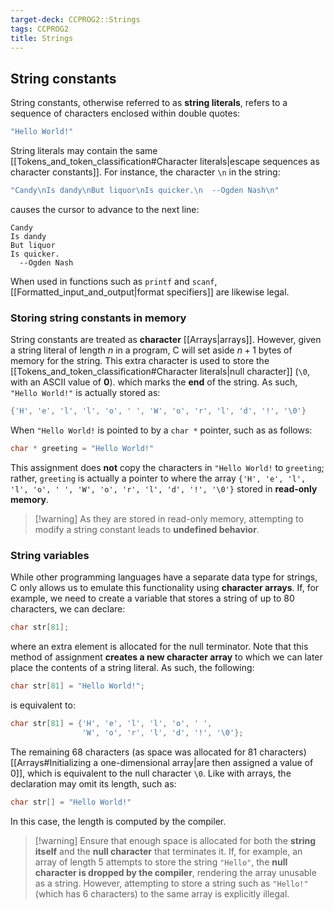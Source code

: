```yaml
---
target-deck: CCPROG2::Strings 
tags: CCPROG2
title: Strings
---
```


## String constants

String constants, otherwise referred to as **string literals**, refers to a sequence of characters enclosed within double quotes:
```c
"Hello World!"
```
String literals may contain the same [[Tokens_and_token_classification#Character literals|escape sequences as character constants]]. For instance, the character `\n` in the string:
```c
"Candy\nIs dandy\nBut liquor\nIs quicker.\n  --Ogden Nash\n"
```
causes the cursor to advance to the next line:
```
Candy
Is dandy
But liquor
Is quicker.
  --Ogden Nash
```
When used in functions such as `printf` and `scanf`, [[Formatted_input_and_output|format specifiers]] are likewise legal.
<!--ID: 1708431888815-->

### Storing string constants in memory

String constants are treated as **character** [[Arrays|arrays]]. However, given a string literal of length $n$ in a program, C will set aside $n + 1$ bytes of memory for the string. This extra character is used to store the [[Tokens_and_token_classification#Character literals|null character]] (`\0`, with an ASCII value of **0**). which marks the **end** of the string. As such, `"Hello World!"` is actually stored as:
```c
{'H', 'e', 'l', 'l', 'o', ' ', 'W', 'o', 'r', 'l', 'd', '!', '\0'}
```
When `"Hello World!` is pointed to by a `char *` pointer, such as as follows:
```c
char * greeting = "Hello World!"
```
This assignment does **not** copy the characters in `"Hello World!` to `greeting`; rather, `greeting` is actually a pointer to where the array `{'H', 'e', 'l', 'l', 'o', ' ', 'W', 'o', 'r', 'l', 'd', '!', '\0'}` stored in **read-only memory**.
>[!warning] As they are stored in read-only memory, attempting to modify a string constant leads to **undefined behavior**.
<!--ID: 1708431888821-->

### String variables

While other programming languages have a separate data type for strings, C only allows us to emulate this functionality using **character arrays**. If, for example, we need to create a variable that stores a string of up to 80 characters, we can declare:
```c
char str[81];
```
where an extra element is allocated for the null terminator. Note that this method of assignment **creates a new character array** to which we can later place the contents of a string literal. As such, the following:
```c
char str[81] = "Hello World!";
```
is equivalent to:
```c
char str[81] = {'H', 'e', 'l', 'l', 'o', ' ',
				'W', 'o', 'r', 'l', 'd', '!', '\0'};
```
The remaining 68 characters (as space was allocated for 81 characters) [[Arrays#Initializing a one-dimensional array|are then assigned a value of 0]], which is equivalent to the null character `\0`. Like with arrays, the declaration may omit its length, such as:
```c
char str[] = "Hello World!"
```
In this case, the length is computed by the compiler.
>[!warning] Ensure that enough space is allocated for both the **string itself** and the **null character** that terminates it.
>If, for example, an array of length 5 attempts to store the string `"Hello"`, the **null character is dropped by the compiler**, rendering the array unusable as a string. However, attempting to store a string such as `"Hello!"` (which has 6 characters) to the same array is explicitly illegal. 
<!--ID: 1708431888834-->
